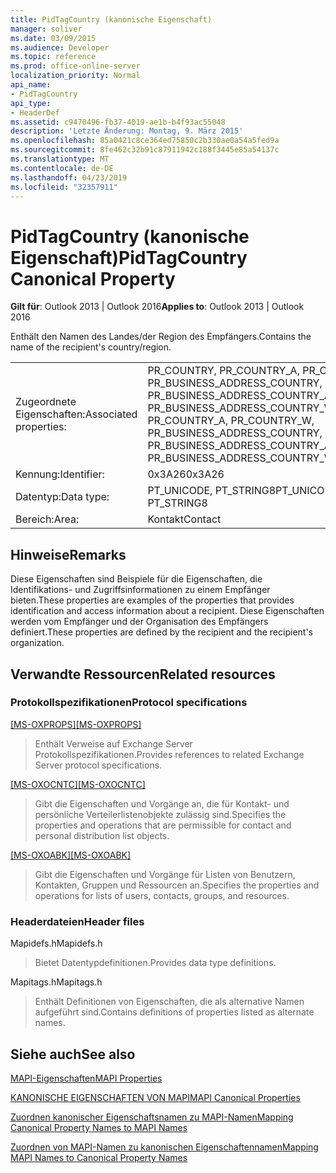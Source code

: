 ```yaml
---
title: PidTagCountry (kanonische Eigenschaft)
manager: soliver
ms.date: 03/09/2015
ms.audience: Developer
ms.topic: reference
ms.prod: office-online-server
localization_priority: Normal
api_name:
- PidTagCountry
api_type:
- HeaderDef
ms.assetid: c9470496-fb37-4019-ae1b-b4f93ac55048
description: 'Letzte Änderung: Montag, 9. März 2015'
ms.openlocfilehash: 85a0421c8ce364ed75850c2b330ae0a54a5fed9a
ms.sourcegitcommit: 8fe462c32b91c87911942c188f3445e85a54137c
ms.translationtype: MT
ms.contentlocale: de-DE
ms.lasthandoff: 04/23/2019
ms.locfileid: "32357911"
---
```

# <a name="pidtagcountry-canonical-property"></a><span data-ttu-id="1323e-103">PidTagCountry (kanonische Eigenschaft)</span><span class="sxs-lookup"><span data-stu-id="1323e-103">PidTagCountry Canonical Property</span></span>

  
  
<span data-ttu-id="1323e-104">**Gilt für**: Outlook 2013 | Outlook 2016</span><span class="sxs-lookup"><span data-stu-id="1323e-104">**Applies to**: Outlook 2013 | Outlook 2016</span></span> 
  
<span data-ttu-id="1323e-105">Enthält den Namen des Landes/der Region des Empfängers.</span><span class="sxs-lookup"><span data-stu-id="1323e-105">Contains the name of the recipient's country/region.</span></span> 
  
|||
|:-----|:-----|
|<span data-ttu-id="1323e-106">Zugeordnete Eigenschaften:</span><span class="sxs-lookup"><span data-stu-id="1323e-106">Associated properties:</span></span>  <br/> |<span data-ttu-id="1323e-107">PR_COUNTRY, PR_COUNTRY_A, PR_COUNTRY_W, PR_BUSINESS_ADDRESS_COUNTRY, PR_BUSINESS_ADDRESS_COUNTRY_A, PR_BUSINESS_ADDRESS_COUNTRY_W</span><span class="sxs-lookup"><span data-stu-id="1323e-107">PR_COUNTRY, PR_COUNTRY_A, PR_COUNTRY_W, PR_BUSINESS_ADDRESS_COUNTRY, PR_BUSINESS_ADDRESS_COUNTRY_A, PR_BUSINESS_ADDRESS_COUNTRY_W</span></span>  <br/> |
|<span data-ttu-id="1323e-108">Kennung:</span><span class="sxs-lookup"><span data-stu-id="1323e-108">Identifier:</span></span>  <br/> |<span data-ttu-id="1323e-109">0x3A26</span><span class="sxs-lookup"><span data-stu-id="1323e-109">0x3A26</span></span>  <br/> |
|<span data-ttu-id="1323e-110">Datentyp:</span><span class="sxs-lookup"><span data-stu-id="1323e-110">Data type:</span></span>  <br/> |<span data-ttu-id="1323e-111">PT_UNICODE, PT_STRING8</span><span class="sxs-lookup"><span data-stu-id="1323e-111">PT_UNICODE, PT_STRING8</span></span>  <br/> |
|<span data-ttu-id="1323e-112">Bereich:</span><span class="sxs-lookup"><span data-stu-id="1323e-112">Area:</span></span>  <br/> |<span data-ttu-id="1323e-113">Kontakt</span><span class="sxs-lookup"><span data-stu-id="1323e-113">Contact</span></span>  <br/> |
   
## <a name="remarks"></a><span data-ttu-id="1323e-114">Hinweise</span><span class="sxs-lookup"><span data-stu-id="1323e-114">Remarks</span></span>

<span data-ttu-id="1323e-115">Diese Eigenschaften sind Beispiele für die Eigenschaften, die Identifikations- und Zugriffsinformationen zu einem Empfänger bieten.</span><span class="sxs-lookup"><span data-stu-id="1323e-115">These properties are examples of the properties that provides identification and access information about a recipient.</span></span> <span data-ttu-id="1323e-116">Diese Eigenschaften werden vom Empfänger und der Organisation des Empfängers definiert.</span><span class="sxs-lookup"><span data-stu-id="1323e-116">These properties are defined by the recipient and the recipient's organization.</span></span>
  
## <a name="related-resources"></a><span data-ttu-id="1323e-117">Verwandte Ressourcen</span><span class="sxs-lookup"><span data-stu-id="1323e-117">Related resources</span></span>

### <a name="protocol-specifications"></a><span data-ttu-id="1323e-118">Protokollspezifikationen</span><span class="sxs-lookup"><span data-stu-id="1323e-118">Protocol specifications</span></span>

<span data-ttu-id="1323e-119">[[MS-OXPROPS]](https://msdn.microsoft.com/library/f6ab1613-aefe-447d-a49c-18217230b148%28Office.15%29.aspx)</span><span class="sxs-lookup"><span data-stu-id="1323e-119">[[MS-OXPROPS]](https://msdn.microsoft.com/library/f6ab1613-aefe-447d-a49c-18217230b148%28Office.15%29.aspx)</span></span>
  
> <span data-ttu-id="1323e-120">Enthält Verweise auf Exchange Server Protokollspezifikationen.</span><span class="sxs-lookup"><span data-stu-id="1323e-120">Provides references to related Exchange Server protocol specifications.</span></span>
    
<span data-ttu-id="1323e-121">[[MS-OXOCNTC]](https://msdn.microsoft.com/library/9b636532-9150-4836-9635-9c9b756c9ccf%28Office.15%29.aspx)</span><span class="sxs-lookup"><span data-stu-id="1323e-121">[[MS-OXOCNTC]](https://msdn.microsoft.com/library/9b636532-9150-4836-9635-9c9b756c9ccf%28Office.15%29.aspx)</span></span>
  
> <span data-ttu-id="1323e-122">Gibt die Eigenschaften und Vorgänge an, die für Kontakt- und persönliche Verteilerlistenobjekte zulässig sind.</span><span class="sxs-lookup"><span data-stu-id="1323e-122">Specifies the properties and operations that are permissible for contact and personal distribution list objects.</span></span>
    
<span data-ttu-id="1323e-123">[[MS-OXOABK]](https://msdn.microsoft.com/library/f4cf9b4c-9232-4506-9e71-2270de217614%28Office.15%29.aspx)</span><span class="sxs-lookup"><span data-stu-id="1323e-123">[[MS-OXOABK]](https://msdn.microsoft.com/library/f4cf9b4c-9232-4506-9e71-2270de217614%28Office.15%29.aspx)</span></span>
  
> <span data-ttu-id="1323e-124">Gibt die Eigenschaften und Vorgänge für Listen von Benutzern, Kontakten, Gruppen und Ressourcen an.</span><span class="sxs-lookup"><span data-stu-id="1323e-124">Specifies the properties and operations for lists of users, contacts, groups, and resources.</span></span>
    
### <a name="header-files"></a><span data-ttu-id="1323e-125">Headerdateien</span><span class="sxs-lookup"><span data-stu-id="1323e-125">Header files</span></span>

<span data-ttu-id="1323e-126">Mapidefs.h</span><span class="sxs-lookup"><span data-stu-id="1323e-126">Mapidefs.h</span></span>
  
> <span data-ttu-id="1323e-127">Bietet Datentypdefinitionen.</span><span class="sxs-lookup"><span data-stu-id="1323e-127">Provides data type definitions.</span></span>
    
<span data-ttu-id="1323e-128">Mapitags.h</span><span class="sxs-lookup"><span data-stu-id="1323e-128">Mapitags.h</span></span>
  
> <span data-ttu-id="1323e-129">Enthält Definitionen von Eigenschaften, die als alternative Namen aufgeführt sind.</span><span class="sxs-lookup"><span data-stu-id="1323e-129">Contains definitions of properties listed as alternate names.</span></span>
    
## <a name="see-also"></a><span data-ttu-id="1323e-130">Siehe auch</span><span class="sxs-lookup"><span data-stu-id="1323e-130">See also</span></span>



[<span data-ttu-id="1323e-131">MAPI-Eigenschaften</span><span class="sxs-lookup"><span data-stu-id="1323e-131">MAPI Properties</span></span>](mapi-properties.md)
  
[<span data-ttu-id="1323e-132">KANONISCHE EIGENSCHAFTEN VON MAPI</span><span class="sxs-lookup"><span data-stu-id="1323e-132">MAPI Canonical Properties</span></span>](mapi-canonical-properties.md)
  
[<span data-ttu-id="1323e-133">Zuordnen kanonischer Eigenschaftsnamen zu MAPI-Namen</span><span class="sxs-lookup"><span data-stu-id="1323e-133">Mapping Canonical Property Names to MAPI Names</span></span>](mapping-canonical-property-names-to-mapi-names.md)
  
[<span data-ttu-id="1323e-134">Zuordnen von MAPI-Namen zu kanonischen Eigenschaftennamen</span><span class="sxs-lookup"><span data-stu-id="1323e-134">Mapping MAPI Names to Canonical Property Names</span></span>](mapping-mapi-names-to-canonical-property-names.md)

